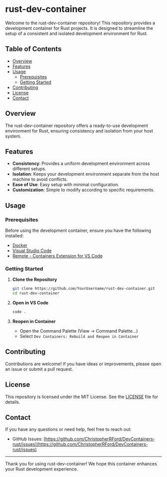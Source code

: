 # rust-dev-container

Welcome to the rust-dev-container repository! This repository provides a development container for Rust projects. It is designed to streamline the setup of a consistent and isolated development environment for Rust.

## Table of Contents

- [Overview](#overview)
- [Features](#features)
- [Usage](#usage)
  - [Prerequisites](#prerequisites)
  - [Getting Started](#getting-started)
- [Contributing](#contributing)
- [License](#license)
- [Contact](#contact)

## Overview

The rust-dev-container repository offers a ready-to-use development environment for Rust, ensuring consistency and isolation from your host system.

## Features

- **Consistency**: Provides a uniform development environment across different setups.
- **Isolation**: Keeps your development environment separate from the host machine to avoid conflicts.
- **Ease of Use**: Easy setup with minimal configuration.
- **Customization**: Simple to modify according to specific requirements.

## Usage

### Prerequisites

Before using the development container, ensure you have the following installed:

- [Docker](https://www.docker.com)
- [Visual Studio Code](https://code.visualstudio.com)
- [Remote - Containers Extension for VS Code](https://marketplace.visualstudio.com/items?itemName=ms-vscode-remote.remote-containers)

### Getting Started

1. **Clone the Repository**

    ```sh
    git clone https://github.com/YourUsername/rust-dev-container.git
    cd rust-dev-container
    ```

2. **Open in VS Code**

    ```sh
    code .
    ```

3. **Reopen in Container**

    - Open the Command Palette (View -> Command Palette...)
    - Select `Dev Containers: Rebuild and Reopen in Container`

## Contributing

Contributions are welcome! If you have ideas or improvements, please open an issue or submit a pull request.

## License

This repository is licensed under the MIT License. See the [LICENSE](./LICENSE) file for details.

## Contact

If you have any questions or need help, feel free to reach out:

- GitHub Issues: [https://github.com/ChristopherRFord/DevContainers-rust/issues](https://github.com/ChristopherRFord/DevContainers-rust/issues)

---

Thank you for using rust-dev-container! We hope this container enhances your Rust development experience.